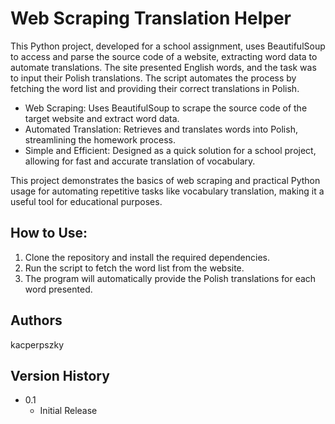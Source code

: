 # Web Scraping Translation Helper

This Python project, developed for a school assignment, uses BeautifulSoup to access and parse the source code of a website, extracting word data to automate translations. The site presented English words, and the task was to input their Polish translations. The script automates the process by fetching the word list and providing their correct translations in Polish.

* Web Scraping: Uses BeautifulSoup to scrape the source code of the target website and extract word data.
* Automated Translation: Retrieves and translates words into Polish, streamlining the homework process.
* Simple and Efficient: Designed as a quick solution for a school project, allowing for fast and accurate translation of vocabulary.

This project demonstrates the basics of web scraping and practical Python usage for automating repetitive tasks like vocabulary translation, making it a useful tool for educational purposes.

## How to Use:

1. Clone the repository and install the required dependencies.
2. Run the script to fetch the word list from the website.
3. The program will automatically provide the Polish translations for each word presented.



## Authors

kacperpszky  

## Version History

* 0.1
    * Initial Release

